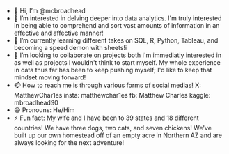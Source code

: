 - 👋 Hi, I’m @mcbroadhead
- 👀 I’m interested in delving deeper into data analytics. I'm truly interested in being able to comprehend and sort vast amounts of information in an effective and affective manner!
- 🌱 I’m currently learning different takes on SQL, R, Python, Tableau, and becoming a speed demon with sheets!i
- 💞️ I’m looking to collaborate on projects both I'm immediatly interested in as well as projects I wouldn't think to start myself. My whole experience in data thus far has been to keep pushing myself; I'd like to keep that mindset moving forward! 
- 📫 How to reach me is through various forms of social medias! X: MatthewChar1es insta: matthewchar1es fb: Matthew Charles kaggle: mbroadhead90
- 😄 Pronouns: He/Him
- ⚡ Fun fact: My wife and I have been to 39 states and 18 different countries! We have three dogs, two cats, and seven chickens! We've built up our own homestead off of an empty acre in Northern AZ and are always looking for the next adventure!

<!---
mcbroadhead/mcbroadhead is a ✨ special ✨ repository because its `README.md` (this file) appears on your GitHub profile.
You can click the Preview link to take a look at your changes.
--->
